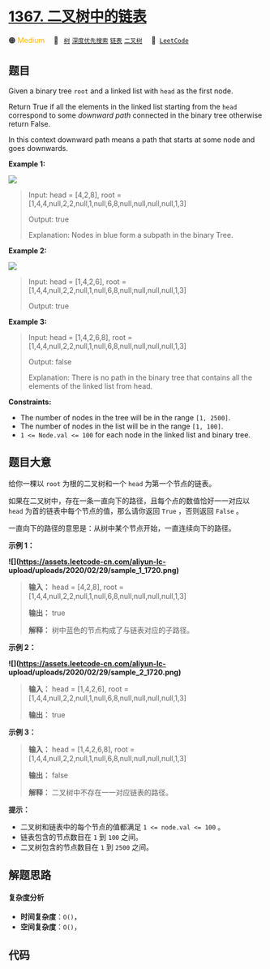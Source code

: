 # [1367. 二叉树中的链表](https://leetcode.com/problems/linked-list-in-binary-tree)

🟠 <font color=#ffb800>Medium</font>&emsp; 🔖&ensp; [`树`](/leetcode-js/outline/tag/tree.md) [`深度优先搜索`](/leetcode-js/outline/tag/depth-first-search.md) [`链表`](/leetcode-js/outline/tag/linked-list.md) [`二叉树`](/leetcode-js/outline/tag/binary-tree.md)&emsp; 🔗&ensp;[`LeetCode`](https://leetcode.com/problems/linked-list-in-binary-tree)

## 题目

Given a binary tree `root` and a linked list with `head` as the first node.

Return True if all the elements in the linked list starting from the `head`
correspond to some _downward path_ connected in the binary tree otherwise
return False.

In this context downward path means a path that starts at some node and goes
downwards.



**Example 1:**

**![](https://assets.leetcode.com/uploads/2020/02/12/sample_1_1720.png)**

> Input: head = [4,2,8], root = [1,4,4,null,2,2,null,1,null,6,8,null,null,null,null,1,3]
> 
> Output: true
> 
> Explanation: Nodes in blue form a subpath in the binary Tree.  

**Example 2:**

**![](https://assets.leetcode.com/uploads/2020/02/12/sample_2_1720.png)**

> Input: head = [1,4,2,6], root = [1,4,4,null,2,2,null,1,null,6,8,null,null,null,null,1,3]
> 
> Output: true

**Example 3:**

> Input: head = [1,4,2,6,8], root = [1,4,4,null,2,2,null,1,null,6,8,null,null,null,null,1,3]
> 
> Output: false
> 
> Explanation: There is no path in the binary tree that contains all the elements of the linked list from head.

**Constraints:**

  * The number of nodes in the tree will be in the range `[1, 2500]`.
  * The number of nodes in the list will be in the range `[1, 100]`.
  * `1 <= Node.val <= 100` for each node in the linked list and binary tree.


## 题目大意

给你一棵以 `root` 为根的二叉树和一个 `head` 为第一个节点的链表。

如果在二叉树中，存在一条一直向下的路径，且每个点的数值恰好一一对应以 `head` 为首的链表中每个节点的值，那么请你返回 `True` ，否则返回
`False` 。

一直向下的路径的意思是：从树中某个节点开始，一直连续向下的路径。



**示例 1：**

**![](https://assets.leetcode-cn.com/aliyun-lc-
upload/uploads/2020/02/29/sample_1_1720.png)**

> 
> 
> 
> 
> 
> **输入：** head = [4,2,8], root = [1,4,4,null,2,2,null,1,null,6,8,null,null,null,null,1,3]
> 
> **输出：** true
> 
> **解释：** 树中蓝色的节点构成了与链表对应的子路径。
> 
> 

**示例 2：**

**![](https://assets.leetcode-cn.com/aliyun-lc-
upload/uploads/2020/02/29/sample_2_1720.png)**

> 
> 
> 
> 
> 
> **输入：** head = [1,4,2,6], root = [1,4,4,null,2,2,null,1,null,6,8,null,null,null,null,1,3]
> 
> **输出：** true
> 
> 

**示例 3：**

> 
> 
> 
> 
> 
> **输入：** head = [1,4,2,6,8], root = [1,4,4,null,2,2,null,1,null,6,8,null,null,null,null,1,3]
> 
> **输出：** false
> 
> **解释：** 二叉树中不存在一一对应链表的路径。
> 
> 



**提示：**

  * 二叉树和链表中的每个节点的值都满足 `1 <= node.val <= 100` 。
  * 链表包含的节点数目在 `1` 到 `100` 之间。
  * 二叉树包含的节点数目在 `1` 到 `2500` 之间。


## 解题思路

#### 复杂度分析

- **时间复杂度**：`O()`，
- **空间复杂度**：`O()`，

## 代码

```javascript

```